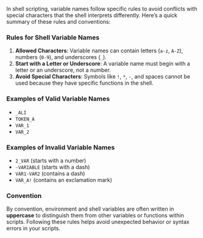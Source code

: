 In shell scripting, variable names follow specific rules to avoid conflicts with special characters that the shell interprets differently. Here’s a quick summary of these rules and conventions:

### Rules for Shell Variable Names
1. **Allowed Characters**: Variable names can contain letters (`a-z`, `A-Z`), numbers (`0-9`), and underscores (`_`).
2. **Start with a Letter or Underscore**: A variable name must begin with a letter or an underscore, not a number.
3. **Avoid Special Characters**: Symbols like `!`, `*`, `-`, and spaces cannot be used because they have specific functions in the shell.

### Examples of Valid Variable Names
- `_ALI`
- `TOKEN_A`
- `VAR_1`
- `VAR_2`

### Examples of Invalid Variable Names
- `2_VAR` (starts with a number)
- `-VARIABLE` (starts with a dash)
- `VAR1-VAR2` (contains a dash)
- `VAR_A!` (contains an exclamation mark)

### Convention
By convention, environment and shell variables are often written in **uppercase** to distinguish them from other variables or functions within scripts. Following these rules helps avoid unexpected behavior or syntax errors in your scripts.